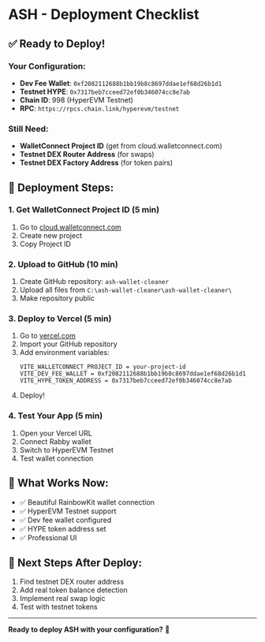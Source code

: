 # ASH - Deployment Checklist

## ✅ **Ready to Deploy!**

### **Your Configuration:**
- **Dev Fee Wallet**: `0xf2082112688b1bb19b8c8697ddae1ef68d26b1d1`
- **Testnet HYPE**: `0x7317beb7cceed72ef0b346074cc8e7ab`
- **Chain ID**: 998 (HyperEVM Testnet)
- **RPC**: `https://rpcs.chain.link/hyperevm/testnet`

### **Still Need:**
- **WalletConnect Project ID** (get from cloud.walletconnect.com)
- **Testnet DEX Router Address** (for swaps)
- **Testnet DEX Factory Address** (for token pairs)

## 🚀 **Deployment Steps:**

### **1. Get WalletConnect Project ID (5 min)**
1. Go to [cloud.walletconnect.com](https://cloud.walletconnect.com/)
2. Create new project
3. Copy Project ID

### **2. Upload to GitHub (10 min)**
1. Create GitHub repository: `ash-wallet-cleaner`
2. Upload all files from `C:\ash-wallet-cleaner\ash-wallet-cleaner\`
3. Make repository public

### **3. Deploy to Vercel (5 min)**
1. Go to [vercel.com](https://vercel.com)
2. Import your GitHub repository
3. Add environment variables:
   ```
   VITE_WALLETCONNECT_PROJECT_ID = your-project-id
   VITE_DEV_FEE_WALLET = 0xf2082112688b1bb19b8c8697ddae1ef68d26b1d1
   VITE_HYPE_TOKEN_ADDRESS = 0x7317beb7cceed72ef0b346074cc8e7ab
   ```
4. Deploy!

### **4. Test Your App (5 min)**
1. Open your Vercel URL
2. Connect Rabby wallet
3. Switch to HyperEVM Testnet
4. Test wallet connection

## 🎯 **What Works Now:**
- ✅ Beautiful RainbowKit wallet connection
- ✅ HyperEVM Testnet support
- ✅ Dev fee wallet configured
- ✅ HYPE token address set
- ✅ Professional UI

## 🔧 **Next Steps After Deploy:**
1. Find testnet DEX router address
2. Add real token balance detection
3. Implement real swap logic
4. Test with testnet tokens

---

**Ready to deploy ASH with your configuration?** 🚀
